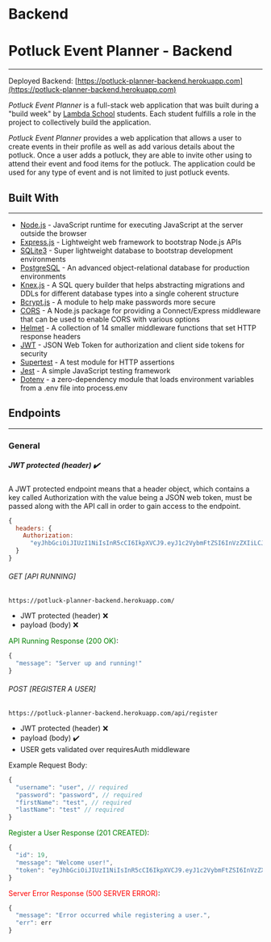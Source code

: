 # Backend

# Potluck Event Planner - Backend

---

Deployed Backend: [https://potluck-planner-backend.herokuapp.com](https://potluck-planner-backend.herokuapp.com)

_Potluck Event Planner_ is a full-stack web application that was built during a "build week" by [Lambda School](https://lambdaschool.com/) students. Each student fulfills a role in the project to collectively build the application.

_Potluck Event Planner_ provides a web application that allows a user to create events in their profile as well as add various details about the potluck. Once a user adds a potluck, they are able to invite other using to attend their event and food items for the potluck. The application could be used for any type of event and is not limited to just potluck events.

## Built With

---

- [Node.js](https://en.wikipedia.org/wiki/Node.js) - JavaScript runtime for executing JavaScript at the server outside the browser
- [Express.js](https://expressjs.com/) - Lightweight web framework to bootstrap Node.js APIs
- [SQLite3](https://www.sqlite.org/index.html) - Super lightweight database to bootstrap development environments
- [PostgreSQL](https://www.postgresql.org/) - An advanced object-relational database for production environments
- [Knex.js](https://knexjs.org/) - A SQL query builder that helps abstracting migrations and DDLs for different database types into a single coherent structure
- [Bcrypt.js](https://www.npmjs.com/package/bcryptjs) - A module to help make passwords more secure
- [CORS](https://www.npmjs.com/package/cors) - A Node.js package for providing a Connect/Express middleware that can be used to enable CORS with various options
- [Helmet](https://www.npmjs.com/package/helmet) - A collection of 14 smaller middleware functions that set HTTP response headers
- [JWT](https://jwt.io/) - JSON Web Token for authorization and client side tokens for security
- [Supertest](https://www.npmjs.com/package/supertest) - A test module for HTTP assertions
- [Jest](https://jestjs.io/) - A simple JavaScript testing framework
- [Dotenv](https://www.npmjs.com/package/dotenv) - a zero-dependency module that loads environment variables from a .env file into process.env

## Endpoints

---

### General

##### JWT protected (header) :heavy_check_mark:

A JWT protected endpoint means that a header object, which contains a key called Authorization with the value being a JSON web token, must be passed along with the API call in order to gain access to the endpoint.

```javascript
{
  headers: {
    Authorization:
      "eyJhbGciOiJIUzI1NiIsInR5cCI6IkpXVCJ9.eyJ1c2VybmFtZSI6InVzZXIiLCJpZCI6MTksImlhdCI6MTU3NDIwMDM0MiwiZXhwIjoxNTc0Mjg2NzQyfQ.mDNl24-TXWc9xmvWUbOo7CWs8otGTeJkOl9oHqCUUNU",
  }
}
```

###### GET [API RUNNING]

```
https://potluck-planner-backend.herokuapp.com/
```

- JWT protected (header) :x:
- payload (body) :x:

<span style="color: green">API Running Response (200 OK)</span>:

```javascript
{
  "message": "Server up and running!"
}
```

###### POST [REGISTER A USER]

```
https://potluck-planner-backend.herokuapp.com/api/register
```

- JWT protected (header) :x:
- payload (body) :heavy_check_mark:
- USER gets validated over requiresAuth middleware

Example Request Body:

```javascript
{
  "username": "user", // required
  "password": "password", // required
  "firstName": "test", // required
  "lastName": "test" // required
}
```

<span style="color: green">Register a User Response (201 CREATED)</span>:

```javascript
{
  "id": 19,
  "message": "Welcome user!",
  "token": "eyJhbGciOiJIUzI1NiIsInR5cCI6IkpXVCJ9.eyJ1c2VybmFtZSI6InVzZXIiLCJpZCI6MTksImlhdCI6MTU3NDIwMDM0MiwiZXhwIjoxNTc0Mjg2NzQyfQ.mDNl24-TXWc9xmvWUbOo7CWs8otGTeJkOl9oHqCUUNU"
}
```

<span style="color: red">Server Error Response (500 SERVER ERROR)</span>:

```javascript
{
  "message": "Error occurred while registering a user.",
  "err": err
}
```
